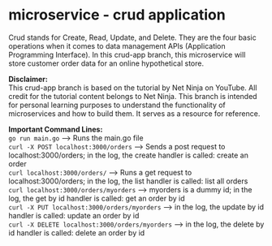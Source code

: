 # microservice - crud application

Crud stands for Create, Read, Update, and Delete.
They are the four basic operations when it comes to data management APIs (Application Programming Interface).
In this crud-app branch, this microservice will store customer order data for an online hypothetical store.

**Disclaimer:** <br />
This crud-app branch is based on the tutorial by Net Ninja on YouTube.
All credit for the tutorial content belongs to Net Ninja.
This branch is intended for personal learning purposes to understand the functionality of microservices and how to build them.
It serves as a resource for reference.

**Important Command Lines:** <br />
```go run main.go``` 
--> Runs the main.go file <br />
```curl -X POST localhost:3000/orders```
--> Sends a post request to localhost:3000/orders; in the log, the create handler is called: create an order <br />
```curl localhost:3000/orders/```
--> Runs a get request to localhost:3000/orders; in the log, the list handler is called: list all orders <br />
```curl localhost:3000/orders/myorders```
--> myorders is a dummy id; in the log, the get by id handler is called: get an order by id <br />
```curl -X PUT localhost:3000/orders/myorders```
--> in the log, the update by id handler is called: update an order by id <br />
```curl -X DELETE localhost:3000/orders/myorders```
--> in the log, the delete by id handler is called: delete an order by id <br />
